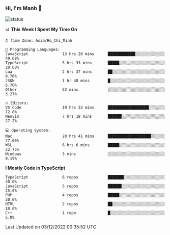 ### Hi, I'm Manh 👋

![status](https://badge.stateful.com/manhhn01/status.svg)

<!--START_SECTION:waka-->
📊 **This Week I Spent My Time On** 

```text
⌚︎ Time Zone: Asia/Ho_Chi_Minh

💬 Programming Languages: 
JavaScript               13 hrs 20 mins      ████████████░░░░░░░░░░░░░   49.68% 
TypeScript               5 hrs 33 mins       █████░░░░░░░░░░░░░░░░░░░░   20.68% 
Lua                      2 hrs 37 mins       ██░░░░░░░░░░░░░░░░░░░░░░░   9.76% 
JSON                     1 hr 48 mins        █░░░░░░░░░░░░░░░░░░░░░░░░   6.76% 
Other                    52 mins             ░░░░░░░░░░░░░░░░░░░░░░░░░   3.27%

🔥 Editors: 
VS Code                  19 hrs 32 mins      ██████████████████░░░░░░░   72.8% 
Neovim                   7 hrs 18 mins       ██████░░░░░░░░░░░░░░░░░░░   27.2%

💻 Operating System: 
Mac                      20 hrs 41 mins      ███████████████████░░░░░░   77.06% 
WSL                      6 hrs 6 mins        █████░░░░░░░░░░░░░░░░░░░░   22.75% 
Windows                  3 mins              ░░░░░░░░░░░░░░░░░░░░░░░░░   0.19%

```

**I Mostly Code in TypeScript** 

```text
TypeScript               6 repos             ███████░░░░░░░░░░░░░░░░░░   30.0% 
JavaScript               5 repos             ██████░░░░░░░░░░░░░░░░░░░   25.0% 
PHP                      4 repos             █████░░░░░░░░░░░░░░░░░░░░   20.0% 
HTML                     2 repos             ██░░░░░░░░░░░░░░░░░░░░░░░   10.0% 
C++                      1 repo              █░░░░░░░░░░░░░░░░░░░░░░░░   5.0%

```



 Last Updated on 03/12/2022 00:35:52 UTC
<!--END_SECTION:waka-->
